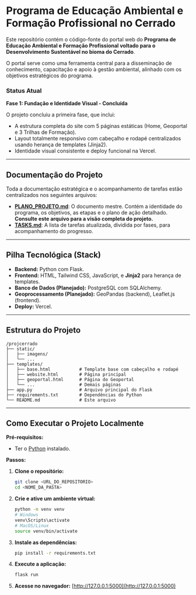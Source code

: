 # Programa de Educação Ambiental e Formação Profissional no Cerrado

Este repositório contém o código-fonte do portal web do **Programa de Educação Ambiental e Formação Profissional voltado para o Desenvolvimento Sustentável no bioma do Cerrado**.

O portal serve como uma ferramenta central para a disseminação de conhecimento, capacitação e apoio à gestão ambiental, alinhado com os objetivos estratégicos do programa.

### Status Atual

**Fase 1: Fundação e Identidade Visual - Concluída**

O projeto concluiu a primeira fase, que inclui:
- A estrutura completa do site com 5 páginas estáticas (Home, Geoportal e 3 Trilhas de Formação).
- Layout totalmente responsivo com cabeçalho e rodapé centralizados usando herança de templates (Jinja2).
- Identidade visual consistente e deploy funcional na Vercel.

---

## Documentação do Projeto

Toda a documentação estratégica e o acompanhamento de tarefas estão centralizados nos seguintes arquivos:

-   **[PLANO_PROJETO.md](./templates/PLANO_PROJETO.md)**: O documento mestre. Contém a identidade do programa, os objetivos, as etapas e o plano de ação detalhado. **Consulte este arquivo para a visão completa do projeto.**
-   **[TASKS.md](./TASKS.md)**: A lista de tarefas atualizada, dividida por fases, para acompanhamento do progresso.

---

## Pilha Tecnológica (Stack)

-   **Backend:** Python com Flask.
-   **Frontend:** HTML, Tailwind CSS, JavaScript, e **Jinja2** para herança de templates.
-   **Banco de Dados (Planejado):** PostgreSQL com SQLAlchemy.
-   **Geoprocessamento (Planejado):** GeoPandas (backend), Leaflet.js (frontend).
-   **Deploy:** Vercel.

---

## Estrutura do Projeto

```
/projcerrado
├── static/
│   ├── imagens/
│   └── ...
├── templates/
│   ├── base.html           # Template base com cabeçalho e rodapé
│   ├── website.html        # Página principal
│   ├── geoportal.html      # Página do Geoportal
│   └── ...                 # Demais páginas
├── app.py                  # Arquivo principal do Flask
├── requirements.txt        # Dependências do Python
└── README.md               # Este arquivo
```

---

## Como Executar o Projeto Localmente

**Pré-requisitos:**
-   Ter o [Python](https://www.python.org/downloads/) instalado.

**Passos:**

1.  **Clone o repositório:**
    ```bash
    git clone <URL_DO_REPOSITORIO>
    cd <NOME_DA_PASTA>
    ```

2.  **Crie e ative um ambiente virtual:**
    ```bash
    python -m venv venv
    # Windows
    venv\Scripts\activate
    # MacOS/Linux
    source venv/bin/activate
    ```

3.  **Instale as dependências:**
    ```bash
    pip install -r requirements.txt
    ```

4.  **Execute a aplicação:**
    ```bash
    flask run
    ```

5.  **Acesse no navegador:** [http://127.0.0.1:5000](http://127.0.0.1:5000)
